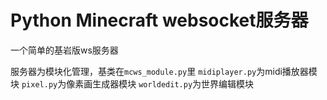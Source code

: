 # Python Minecraft websocket服务器
一个简单的基岩版ws服务器

服务器为模块化管理，基类在`mcws_module.py`里
`midiplayer.py`为midi播放器模块
`pixel.py`为像素画生成器模块
`worldedit.py`为世界编辑模块

